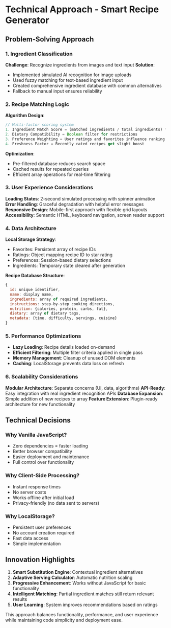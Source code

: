 # Technical Approach - Smart Recipe Generator

## Problem-Solving Approach

### 1. Ingredient Classification
**Challenge**: Recognize ingredients from images and text input
**Solution**: 
- Implemented simulated AI recognition for image uploads
- Used fuzzy matching for text-based ingredient input
- Created comprehensive ingredient database with common alternatives
- Fallback to manual input ensures reliability

### 2. Recipe Matching Logic
**Algorithm Design**:
```javascript
// Multi-factor scoring system
1. Ingredient Match Score = (matched ingredients / total ingredients) * 100
2. Dietary Compatibility = Boolean filter for restrictions
3. Preference Weighting = User ratings and favorites influence ranking
4. Freshness Factor = Recently rated recipes get slight boost
```

**Optimization**: 
- Pre-filtered database reduces search space
- Cached results for repeated queries
- Efficient array operations for real-time filtering

### 3. User Experience Considerations
**Loading States**: 2-second simulated processing with spinner animation
**Error Handling**: Graceful degradation with helpful error messages
**Responsive Design**: Mobile-first approach with flexible grid layouts
**Accessibility**: Semantic HTML, keyboard navigation, screen reader support

### 4. Data Architecture
**Local Storage Strategy**:
- Favorites: Persistent array of recipe IDs
- Ratings: Object mapping recipe ID to star rating
- Preferences: Session-based dietary selections
- Ingredients: Temporary state cleared after generation

**Recipe Database Structure**:
```javascript
{
  id: unique identifier,
  name: display name,
  ingredients: array of required ingredients,
  instructions: step-by-step cooking directions,
  nutrition: {calories, protein, carbs, fat},
  dietary: array of dietary tags,
  metadata: {time, difficulty, servings, cuisine}
}
```

### 5. Performance Optimizations
- **Lazy Loading**: Recipe details loaded on-demand
- **Efficient Filtering**: Multiple filter criteria applied in single pass
- **Memory Management**: Cleanup of unused DOM elements
- **Caching**: LocalStorage prevents data loss on refresh

### 6. Scalability Considerations
**Modular Architecture**: Separate concerns (UI, data, algorithms)
**API-Ready**: Easy integration with real ingredient recognition APIs
**Database Expansion**: Simple addition of new recipes to array
**Feature Extension**: Plugin-ready architecture for new functionality

## Technical Decisions

### Why Vanilla JavaScript?
- Zero dependencies = faster loading
- Better browser compatibility
- Easier deployment and maintenance
- Full control over functionality

### Why Client-Side Processing?
- Instant response times
- No server costs
- Works offline after initial load
- Privacy-friendly (no data sent to servers)

### Why LocalStorage?
- Persistent user preferences
- No account creation required
- Fast data access
- Simple implementation

## Innovation Highlights

1. **Smart Substitution Engine**: Contextual ingredient alternatives
2. **Adaptive Serving Calculator**: Automatic nutrition scaling
3. **Progressive Enhancement**: Works without JavaScript for basic functionality
4. **Intelligent Matching**: Partial ingredient matches still return relevant results
5. **User Learning**: System improves recommendations based on ratings

This approach balances functionality, performance, and user experience while maintaining code simplicity and deployment ease.